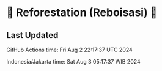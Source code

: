 
# 🌳 Reforestation (Reboisasi) 🌲

## Last Updated

GitHub Actions time: Fri Aug  2 22:17:37 UTC 2024

Indonesia/Jakarta time: Sat Aug  3 05:17:37 WIB 2024
